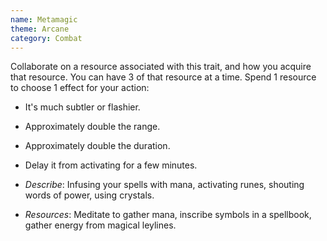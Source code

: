 ```yaml
---
name: Metamagic
theme: Arcane
category: Combat
---
```


Collaborate on a resource associated with this trait, and how you acquire that resource. You can have 3 of that resource at a time. Spend 1 resource to choose 1 effect for your action:

* It's much subtler or flashier. 
* Approximately double the range.
* Approximately double the duration.
* Delay it from activating for a few minutes.

* *Describe*: Infusing your spells with mana, activating runes, shouting words of power, using crystals.
* *Resources*: Meditate to gather mana, inscribe symbols in a spellbook, gather energy from magical leylines.